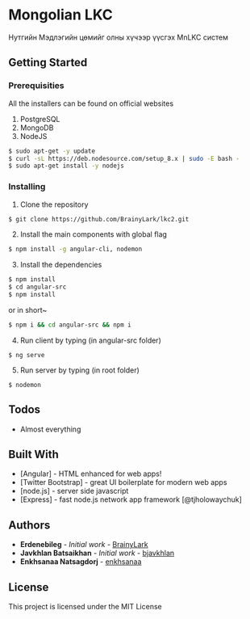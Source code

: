 # Mongolian LKC

Нутгийн Мэдлэгийн цөмийг олны хүчээр үүсгэх MnLKC систем

## Getting Started

### Prerequisities

All the installers can be found on official websites
1) PostgreSQL
2) MongoDB
3) NodeJS
```sh
$ sudo apt-get -y update
$ curl -sL https://deb.nodesource.com/setup_8.x | sudo -E bash -
$ sudo apt-get install -y nodejs
```

### Installing

1. Clone the repository
```sh
$ git clone https://github.com/BrainyLark/lkc2.git
```

2. Install the main components with global flag
```sh
$ npm install -g angular-cli, nodemon
```

3. Install the dependencies

```sh
$ npm install
$ cd angular-src
$ npm install
```

or in short~
```sh
$ npm i && cd angular-src && npm i
```

4. Run client by typing (in angular-src folder)
```
$ ng serve
```

5. Run server by typing (in root folder)
```
$ nodemon
```
## Todos

 - Almost everything

## Built With

* [Angular] - HTML enhanced for web apps!
* [Twitter Bootstrap] - great UI boilerplate for modern web apps
* [node.js] - server side javascript
* [Express] - fast node.js network app framework [@tjholowaychuk]


## Authors

* **Erdenebileg** - *Initial work* - [BrainyLark](https://github.com/BrainyLark)
* **Javkhlan Batsaikhan** - *Initial work* - [bjavkhlan](https://github.com/bjavkhlan)
* **Enkhsanaa Natsagdorj** - [enkhsanaa](https://github.com/enkhsanaa)


## License

This project is licensed under the MIT License

